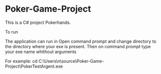 # Poker-Game-Project


This is a C# project Pokerhands.

To run

The application can run in  Open command prompt and change directory to the directory where your exe is present.
Then on command prompt type your exe name whithout arguments

For example:
 cd C:\Users\n\source\Poker-Game-Project\PokerTestArgent.exe
